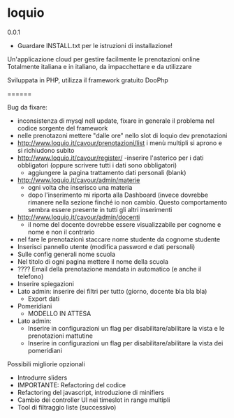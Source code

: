 loquio
======
0.0.1

+ Guardare INSTALL.txt per le istruzioni di installazione!

Un'applicazione cloud per gestire facilmente le prenotazioni online
Totalmente italiana e in italiano, da impacchettare e da utilizzare

Sviluppata in PHP, utilizza il framework gratuito DooPhp


======

Bug da fixare:
* inconsistenza di mysql nell update, fixare in generale il problema nel codice sorgente del framework
* nelle prenotazoni mettere "dalle ore" nello slot di loquio dev prenotazioni
* http://www.loquio.it/cavour/prenotazioni/list
    i menù multipli si aprono e si richiudono subito
* http://www.loquio.it/cavour/register/ -inserire l'asterico per i dati obbligatori (oppure scrivere tutti i dati sono obbligatori)
    + aggiungere la pagina trattamento dati personali (blank)
* http://www.loquio.it/cavour/admin/materie
    + ogni volta che inserisco una materia
    + dopo l'inserimento mi riporta alla Dashboard (invece dovrebbe rimanere nella sezione finché io non cambio. Questo comportamento sembra essere presente in tutti gli altri inserimenti
* http://www.loquio.it/cavour/admin/docenti
    + il nome del docente dovrebbe essere visualizzabile per cognome e nome e non il contrario
* nel fare le prenotazionì staccare nome studente da cognome studente
* Inserisci pannello utente (modifica password e dati personali)
* Sulle config generali nome scuola
* Nel titolo di ogni pagina mettere il nome della scuola
* ???? Email della prenotazione mandata in automatico (e anche il telefono)
* Inserire spiegazioni
* Lato admin: inserire dei filtri per tutto (giorno, docente bla bla bla)
    + Export dati
* Pomeridiani
    + MODELLO IN ATTESA
* Lato admin:
    + Inserire in configurazioni un flag per disabilitare/abilitare la vista e le prenotazioni mattutine
    + Inserire in configurazioni un flag per disabilitare/abilitare la vista dei pomeridiani

Possibili migliorie opzionali
+ Introdurre sliders
+ IMPORTANTE: Refactoring del codice
+ Refactoring del javascript, introduzione di minifiers
+ Cambio dei controller UI nei timeslot in range multipli
+ Tool di filtraggio liste (successivo)